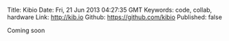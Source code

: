 Title: Kibio
Date: Fri, 21 Jun 2013 04:27:35 GMT
Keywords: code, collab, hardware
Link: http://kib.io
Github: https://github.com/kibio
Published: false

Coming soon